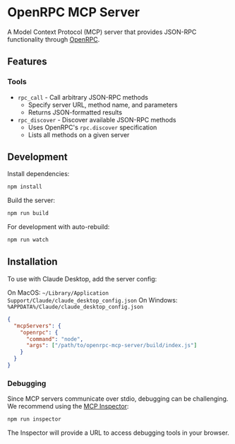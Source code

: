 # OpenRPC MCP Server

A Model Context Protocol (MCP) server that provides JSON-RPC functionality through [OpenRPC](https://open-rpc.org).

## Features

### Tools
- `rpc_call` - Call arbitrary JSON-RPC methods
  - Specify server URL, method name, and parameters
  - Returns JSON-formatted results
- `rpc_discover` - Discover available JSON-RPC methods
  - Uses OpenRPC's `rpc.discover` specification
  - Lists all methods on a given server

## Development

Install dependencies:
```bash
npm install
```

Build the server:
```bash
npm run build
```

For development with auto-rebuild:
```bash
npm run watch
```

## Installation

To use with Claude Desktop, add the server config:

On MacOS: `~/Library/Application Support/Claude/claude_desktop_config.json`
On Windows: `%APPDATA%/Claude/claude_desktop_config.json`

```json
{
  "mcpServers": {
    "openrpc": {
      "command": "node",
      "args": ["/path/to/openrpc-mcp-server/build/index.js"]
    }
  }
}
```

### Debugging

Since MCP servers communicate over stdio, debugging can be challenging. We recommend using the [MCP Inspector](https://github.com/modelcontextprotocol/inspector):

```bash
npm run inspector
```

The Inspector will provide a URL to access debugging tools in your browser.
